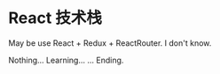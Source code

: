 # React 技术栈

May be use React + Redux + ReactRouter.  I don't know.

Nothing...
Learning...
...
Ending.
